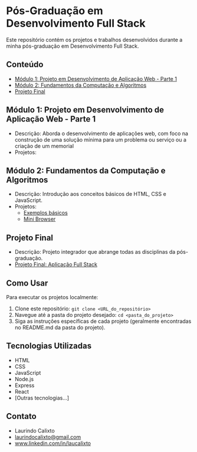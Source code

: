 # Pós-Graduação em Desenvolvimento Full Stack

Este repositório contém os projetos e trabalhos desenvolvidos durante a minha pós-graduação em Desenvolvimento Full Stack.

## Conteúdo

* [Módulo 1: Projeto em Desenvolvimento de Aplicação Web - Parte 1](#modulo-1-projeto-desenvolvimento-app-web-p1)
* [Módulo 2: Fundamentos da Computação e Algoritmos](#modulo-2-fundamentos-da-computacao-e-algoritmos)
* [Projeto Final](#projeto-final)

## Módulo 1: Projeto em Desenvolvimento de Aplicação Web - Parte 1

* Descrição: Aborda o desenvolvimento de aplicações web, com foco na construção de uma solução mínima para um problema ou serviço ou a criação de um memorial
* Projetos:

## Módulo 2: Fundamentos da Computação e Algoritmos

* Descrição: Introdução aos conceitos básicos de HTML, CSS e JavaScript.
* Projetos:
    * [Exemplos básicos](modulo-fundamentos-da-computacao-e-algoritmos/exemplosbasicos/)
    * [Mini Browser](modulo-fundamentos-da-computacao-e-algoritmos/minibrowser/)

## Projeto Final

* Descrição: Projeto integrador que abrange todas as disciplinas da pós-graduação.
* [Projeto Final: Aplicação Full Stack](projeto-final/)

## Como Usar

Para executar os projetos localmente:

1.  Clone este repositório: `git clone <URL_do_repositório>`
2.  Navegue até a pasta do projeto desejado: `cd <pasta_do_projeto>`
3.  Siga as instruções específicas de cada projeto (geralmente encontradas no README.md da pasta do projeto).

## Tecnologias Utilizadas

* HTML
* CSS
* JavaScript
* Node.js
* Express
* React
* [Outras tecnologias...]

## Contato

* Laurindo Calixto
* laurindocalixto@gmail.com
* www.linkedin.com/in/laucalixto
